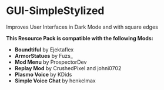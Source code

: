 # GUI-SimpleStylized
Improves User Interfaces in Dark Mode and with square edges

**This Resource Pack is compatible with the following Mods:**

- **Boundtiful** by Ejektaflex
- **ArmorStatues** by Fuzs_
- **Mod Menu** by ProspectorDev
- **Replay Mod** by CrushedPixel and johni0702
- **Plasmo Voice** by KDids
- **Simple Voice Chat** by henkelmax